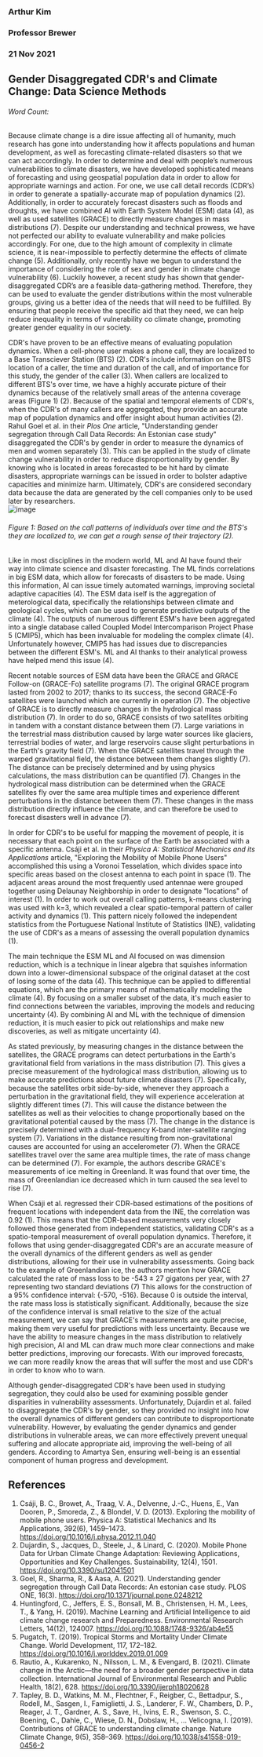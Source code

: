 ### Arthur Kim
### Professor Brewer
### 21 Nov 2021
## Gender Disaggregated CDR's and Climate Change: Data Science Methods
###### Word Count:

Because climate change is a dire issue affecting all of humanity, much research has gone into understanding how it affects populations and human development, as well as forecasting climate-related disasters so that we can act accordingly. In order to determine and deal with people’s numerous vulnerabilities to climate disasters, we have developed sophisticated means of forecasting and using geospatial population data in order to allow for appropriate warnings and action.  For one, we use call detail records (CDR’s) in order to generate a spatially-accurate map of population dynamics (2).  Additionally, in order to accurately forecast disasters such as floods and droughts, we have combined AI with Earth System Model (ESM) data (4), as well as used satellites (GRACE) to directly measure changes in mass distributions (7). Despite our understanding and technical prowess, we have not perfected our ability to evaluate vulnerability and make policies accordingly. For one, due to the high amount of complexity in climate science, it is near-impossible to perfectly determine the effects of climate change (5). Additionally, only recently have we begun to understand the importance of considering the role of sex and gender in climate change vulnerability (6).  Luckily however, a recent study has shown that gender-disaggregated CDR’s are a feasible data-gathering method.  Therefore, they can be used to evaluate the gender distributions within the most vulnerable groups, giving us a better idea of the needs that will need to be fulfilled. By ensuring that people receive the specific aid that they need, we can help reduce inequality in terms of vulnerability co climate change, promoting greater gender equality in our society.

CDR's have proven to be an effective means of evaluating population dynamics. When a cell-phone user makes a phone call, they are localized to a Base Transciever Station (BTS) (2). CDR's include information on the BTS location of a caller, the time and duration of the call, and of importance for this study, the gender of the caller (3). When callers are localized to different BTS's over time, we have a highly accurate picture of their dynamics because of the relatively small areas of the antenna coverage areas (Figure 1) (2). Because of the spatial and temporal elements of CDR's, when the CDR's of many callers are aggregated, they provide an accurate map of population dynamics and offer insight about human activities (2). Rahul Goel et al. in their *Plos One* article, "Understanding gender segregation through Call Data Records: An Estonian case study" disaggregated the CDR's by gender in order to measure the dynamics of men and women separately (3). This can be applied in the study of climate change vulnerability in order to reduce disproportionality by gender. By knowing who is located in areas forecasted to be hit hard by climate disasters, appropriate warnings can be issued in order to bolster adaptive capacities and minimize harm. Ultimately, CDR's are considered secondary data because the data are generated by the cell companies only to be used later by researchers.  
![image](https://user-images.githubusercontent.com/89988247/142741302-fb6b0b14-ab92-4496-b15b-ac071d253e21.png)
###### Figure 1: Based on the call patterns of individuals over time and the BTS's they are localized to, we can get a rough sense of their trajectory (2).

Like in most disciplines in the modern world, ML and AI have found their way into climate science and disaster forecasting. The ML finds correlations in big ESM data, which allow for forecasts of disasters to be made. Using this information, AI can issue timely automated warnings, improving societal adaptive capacities (4). The ESM data iself is the aggregation of meterological data, specifically the relationships between climate and geological cycles, which can be used to generate predictive outputs of the climate (4). The outputs of numerous different ESM's have been aggregated into a single database called Coupled Model Intercomparison Project Phase 5 (CMIP5), which has been invaluable for modeling the complex climate (4). Unfortunately however, CMIP5 has had issues due to discrepancies between the different ESM's. ML and AI thanks to their analytical prowess have helped mend this issue (4).

Recent notable sources of ESM data have been the GRACE and GRACE Follow-on (GRACE-Fo) satellite programs (7). The original GRACE program lasted from 2002 to 2017; thanks to its success, the second GRACE-Fo satellites were launched which are currently in operation (7). The objective of GRACE is to directly measure changes in the hydrological mass distribution (7). In order to do so, GRACE consists of two satellites orbiting in tandem with a constant distance between them (7). Large variations in the terrestrial mass distribution caused by large water sources like glaciers, terrestrial bodies of water, and large reservoirs cause slight perturbations in the Earth's gravity field (7). When the GRACE satellites travel through the warped gravitational field, the distance between them changes slightly (7). The distance can be precisely determined and by using physics calculations, the mass distribution can be quantified (7). Changes in the hydrological mass distribution can be determined when the GRACE satellites fly over the same area multiple times and experience different perturbations in the distance between them (7). These changes in the mass distribution directly influence the climate, and can therefore be used to forecast disasters well in advance (7).  

In order for CDR's to be useful for mapping the movement of people, it is necessary that each point on the surface of the Earth be associated with a specific antenna. Csáji et al. in their *Physica A: Statistical Mechanics and its Applications* article, "Exploring the Mobility of Mobile Phone Users" accomplished this using a Voronoi Tesselation, which divides space into specific areas based on the closest antenna to each point in space (1). The adjacent areas around the most frequently used antennae were grouped together using Delaunay Neighborship in order to designate "locations" of interest (1). In order to work out overall calling patterns, k-means clustering was used with k=3, which revealed a clear spatio-temporal pattern of caller activity and dynamics (1). This pattern nicely followed the independent statistics from the Portuguese National Institute of Statistics (INE), validating the use of CDR's as a means of assessing the overall population dynamics (1).

The main technique the ESM ML and AI focused on was dimension reduction, which is a technique in linear algebra that squishes information down into a lower-dimensional subspace of the original dataset at the cost of losing some of the data (4). This technique can be applied to differential equations, which are the primary means of mathematically modeling the climate (4). By focusing on a smaller subset of the data, it's much easier to find connections between the variables, improving the models and reducing uncertainty (4). By combining AI and ML with the technique of dimension reduction, it is much easier to pick out relationships and make new discoveries, as well as mitigate uncertainty (4). 

As stated previously, by measuring changes in the distance between the satellites, the GRACE programs can detect perturbations in the Earth's gravitational field from variations in the mass distribution (7). This gives a precise measurement of the hydrological mass distribution, allowing us to make accurate predictions about future climate disasters (7). Specifically, because the satellites orbit side-by-side, whenever they approach a perturbation in the gravitational field, they will experience acceleration at slightly different times (7). This will cause the distance between the satellites as well as their velocities to change proportionally based on the gravitational potential caused by the mass (7). The change in the distance is precisely determined with a dual-frequency K-band inter-satellite ranging system (7). Variations in the distance resulting from non-gravitational causes are accounted for using an accelerometer (7). When the GRACE satellites travel over the same area multiple times, the rate of mass change can be determined (7). For example, the authors describe GRACE's measurements of ice melting in Greenland. It was found that over time, the mass of Greenlandian ice decreased which in turn caused the sea level to rise (7).

When Csáji et al. regressed their CDR-based estimations of the positions of frequent locations with independent data from the INE, the correlation was 0.92 (1). This means that the CDR-based measurements very closely followed those generated from independent statistics, validating CDR's as a spatio-temporal measurement of overall population dynamics. Therefore, it follows that using gender-disaggregated CDR's are an accurate measure of the overall dynamics of the different genders as well as gender distributions, allowing for their use in vulnerability assessments.  Going back to the example of Greenlandian ice, the authors mention how GRACE calculated the rate of mass loss to be -543 ± 27 gigatons per year, with 27 representing two standard deviations (7) This allows for the construction of a 95% confidence interval: {-570, -516}. Because 0 is outside the interval, the rate mass loss is statistically significant. Additionally, because the size of the confidence interval is small relative to the size of the actual measurement, we can say that GRACE's measurements are quite precise, making them very useful for predictions with less uncertainty. Because we have the ability to measure changes in the mass distribution to relatively high precision, AI and ML can draw much more clear connections and make better predictions, improving our forecasts. With our improved forecasts, we can more readily know the areas that will suffer the most and use CDR's in order to know who to warn. 

Although gender-disaggregated CDR's have been used in studying segregation, they could also be used for examining possible gender disparities in vulnerability assessments. Unfortunately, Dujardin et al. failed to disaggregate the CDR's by gender, so they provided no insight into how the overall dynamics of different genders can contribute to disproportionate vulnerability. However, by evaluating the gender dynamics and gender distributions in vulnerable areas, we can more effectively prevent unequal suffering and allocate appropriate aid, improving the well-being of all genders. According to Amartya Sen, ensuring well-being is an essential component of human progress and development.

## References
1.  Csáji, B. C., Browet, A., Traag, V. A., Delvenne, J.-C., Huens, E., Van Dooren, P., Smoreda, Z., &amp; Blondel, V. D. (2013). Exploring the mobility of mobile phone users. Physica A: Statistical Mechanics and Its Applications, 392(6), 1459–1473. https://doi.org/10.1016/j.physa.2012.11.040 
2.  Dujardin, S., Jacques, D., Steele, J., & Linard, C. (2020). Mobile Phone Data for Urban Climate Change Adaptation: Reviewing Applications, Opportunities and Key Challenges. Sustainability, 12(4), 1501. https://doi.org/10.3390/su12041501
3.  Goel, R., Sharma, R., & Aasa, A. (2021). Understanding gender segregation through Call Data Records: An estonian case study. PLOS ONE, 16(3). https://doi.org/10.1371/journal.pone.0248212
4.   Huntingford, C., Jeffers, E. S., Bonsall, M. B., Christensen, H. M., Lees, T., & Yang, H. (2019). Machine Learning and Artificial Intelligence to aid climate change research and Preparedness. Environmental Research Letters, 14(12), 124007. https://doi.org/10.1088/1748-9326/ab4e55
5. Pugatch, T. (2019). Tropical Storms and Mortality Under Climate Change. World Development, 117, 172–182. https://doi.org/10.1016/j.worlddev.2019.01.009
6. Rautio, A., Kukarenko, N., Nilsson, L. M., & Evengard, B. (2021). Climate change in the Arctic—the need for a broader gender perspective in data collection. International Journal of Environmental Research and Public Health, 18(2), 628. https://doi.org/10.3390/ijerph18020628
7. Tapley, B. D., Watkins, M. M., Flechtner, F., Reigber, C., Bettadpur, S., Rodell, M., Sasgen, I., Famiglietti, J. S., Landerer, F. W., Chambers, D. P., Reager, J. T., Gardner, A. S., Save, H., Ivins, E. R., Swenson, S. C., Boening, C., Dahle, C., Wiese, D. N., Dobslaw, H., … Velicogna, I. (2019). Contributions of GRACE to understanding climate change. Nature Climate Change, 9(5), 358–369. https://doi.org/10.1038/s41558-019-0456-2
